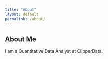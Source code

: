 ```yaml
---
title: "About"
layout: default
permalink: /about/
---
```

## About Me
I am a Quantitative Data Analyst at ClipperData.
